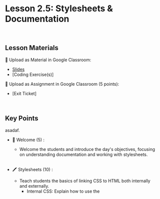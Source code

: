 # Lesson 2.5: Stylesheets & Documentation

<br>

## Lesson Materials

📖 Upload as Material in Google Classroom:
- [Slides](https://docs.google.com/presentation/d/1qbyZ5krMbyU7dyG7M0reNCe3RhPtc6Hj_OYjhM1I26w/edit?usp=sharing)
- [Coding Exercise(s)]

📝 Upload as Assignment in Google Classroom (5 points):
- [Exit Ticket]

<br>

## Key Points
asadaf.


- 👋 Welcome (5) : 
    -  Welcome the students and introduce the day's objectives, focusing on understanding documentation and working with stylesheets. <br><br>

- 🖍️ Stylesheets (10) : 
    - Teach students the basics of linking CSS to HTML both internally and externally.
        - Internal CSS: Explain how to use the <style> tag to include CSS directly in the HTML document.
        - External CSS: Teach how to link an external CSS file using the <link> tag inside the <head> tag.
    - Provide examples of linking both internal and external CSS.<br><br>

- 💻 Code Along (5) :
    - Guide students through the process of coding along with you in the code-along.html file.
    - As you write code, ensure the students are writing along with you, and provide support if needed.<br><br>

- 📑 Documentation (8) : 
    - Explain the importance and usage of documentation in software development.
    - Explain what documentation is and its role in understanding, using, and debugging code.
    - Introduce the Code Nation Coding Guides and W3Schools as valuable resources.
    - Highlight Bootstrap, a CSS framework, and how to import it using the <link> tag. <br><br>

- 💻 Code Solo (12) : 
    - Allow students to practice individually by following tasks related to Bootstrap in the code-solo.html file.
    - Guide students to getbootstrap.com and instruct them on the tasks. Provide support if needed. <br><br>

- ✨ Exit Ticket & Shout Outs (5)
    - Wrap up the lesson and collect feedback.
    - Direct students to Lesson 2.5 - Stylesheets & Documentation Exit Ticket in Google Classroom.
    - Acknowledge and celebrate students' efforts and achievements.
    - Push Work from Replit to GitHub
    - Ensure students have submitted their exit tickets. <br><br>


## Common Misconceptions
1. **Misconception**: Internal and external CSS are the same thing.
   - **Clarification**: Internal CSS is embedded directly within an HTML file, using the `<style>` tag. External CSS is stored in a separate file and linked to the HTML file with the `<link>` tag. External CSS allows for consistency across multiple pages, whereas internal CSS only affects the file it's located in.

2. **Misconception**: Documentation is only for those who write the code.
   - **Clarification**: Documentation serves multiple purposes, including helping others understand, use, debug, and collaborate on the code. It's an essential resource for anyone working with the code, not just the original author.

3. **Misconception**: Linking to an external CSS file is complicated and requires special tools.
   - **Clarification**: Linking to an external CSS file is done with a simple `<link>` tag within the HTML's `<head>` section. No special tools are required, and it allows for more modular and maintainable code.

4. **Misconception**: Using resources like W3Schools or Bootstrap is cheating or unprofessional.
   - **Clarification**: Utilizing documentation and frameworks like Bootstrap is a standard practice in the industry. They help developers work more efficiently and learn new skills. It's not considered cheating; it's part of the job.

5. **Misconception**: All styles have to be written from scratch, and using a framework like Bootstrap limits creativity.
   - **Clarification**: Frameworks like Bootstrap provide a starting point and can significantly speed up development. They don't limit creativity but allow developers to build on a solid foundation. Custom styles can always be added to override or supplement the framework's styles.

## Additional Materials
- n/a
